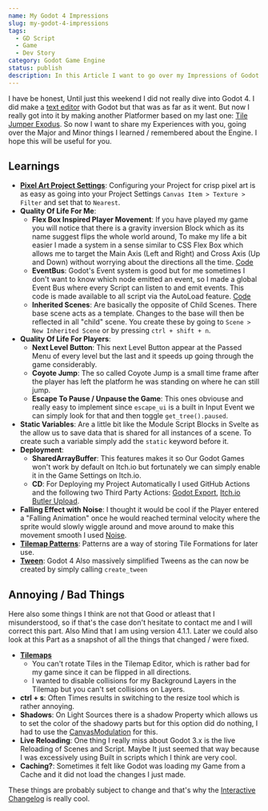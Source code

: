 ```yaml
---
name: My Godot 4 Impressions
slug: my-godot-4-impressions
tags:
  - GD Script
  - Game
  - Dev Story
category: Godot Game Engine
status: publish
description: In this Article I want to go over my Impressions of Godot 4
---
```


I have be honest, Until just this weekend I did not really dive into Godot 4. I did make a [text editor](https://maximmaeder.com/text-file-editor-with-godot-4/) with Godot  but that was as far as it went. But now I really got into it by making another Platformer based on my last one: [Tile Jumper Exodus](https://maximino.itch.io/tile-jumper-exodus). So now I want to share my Experiences with you, going over the Major and Minor things I learned / remembered about the Engine. I hope this will be useful for you.

## Learnings

- [**Pixel Art Project Settings**](https://ask.godotengine.org/122518/how-to-import-pixel-art-in-godot-4): Configuring your Project for crisp pixel art is as easy as going into your Project Settings  `Canvas Item > Texture > Filter` and set that to `Nearest`.
- **Quality Of Life For Me**:
	- **Flex Box Inspired Player Movement**: If you have played my game you will notice that there is a gravity inversion Block which as its name suggest flips the whole world around, To make my life a bit easier I made a system in a sense similar to CSS Flex Box which allows me to target the Main Axis (Left and Right) and Cross Axis (Up and Down) without worrying about the directions all the time. [Code](https://github.com/Maximinodotpy/Tile-Jumper-Exodus/blob/master/Scenes/Player/player.gd)
	- **EventBus**: Godot's Event system is good but for me sometimes I don't want to know which node emitted an event, so I made a global Event Bus where every Script can listen to and emit events. This code is made available to all script via the AutoLoad feature. [Code](https://github.com/Maximinodotpy/Tile-Jumper-Exodus/blob/master/Global%20Scripts/EventBus.gd)
	- **Inherited Scenes**: Are basically the opposite of Child Scenes. There base scene acts as a template. Changes to the base will then be reflected in all "child" scene. You create these by going to `Scene > New Inherited Scene` or by pressing `ctrl + shift + n`.
- **Quality Of Life For Players**: 
	- **Next Level Button**: This next Level Button appear at the Passed Menu of every level but the last and it speeds up going through the game considerably.
	- **Coyote Jump**: The so called Coyote Jump is a small time frame after the player has left the platform he was standing on where he can still jump.
	- **Escape To Pause / Unpause the Game**: This ones obviouse and really easy to implement since `escape_ui` is a built in Input Event we can simply look for that and then toggle `get_tree().paused`.
- **Static Variables**: Are a little bit like the Module Script Blocks in Svelte as the allow us to save data that is shared for all instances of a scene. To create such a variable simply add the `static` keyword before it.
- **Deployment**:
	- **SharedArrayBuffer**: This features makes it so Our Godot Games won't work by default on Itch.io but fortunately we can simply enable it in the Game Settings on Itch.io.
	- **CD**: For Deploying my Project Automatically I used GitHub Actions and the following two Third Party Actions: [Godot Export](https://github.com/firebelley/godot-export), [Itch.io Butler Upload](https://github.com/marketplace/actions/itch-io-butler-upload).
- **Falling Effect with Noise**: I thought it would be cool if the Player entered a "Falling Animation" once he would reached terminal velocity where the sprite would slowly wiggle around and move around to make this movement smooth I used [Noise](https://docs.godotengine.org/en/stable/classes/class_noise.html).
- **[Tilemap Patterns](https://docs.godotengine.org/en/stable/tutorials/2d/using_tilemaps.html#saving-and-loading-premade-tile-placements-using-patterns)**: Patterns are a way of storing Tile Formations for later use.
- **[Tween](https://docs.godotengine.org/en/stable/classes/class_tween.html)**: Godot 4 Also massively simplified Tweens as the can now be created by simply calling `create_tween`

## Annoying / Bad Things

Here also some things I think are not that Good or atleast that I misunderstood, so if that's the case don't hesitate to contact me and I will correct this part. Also Mind that I am using version 4.1.1. Later we could also look at this Part as a snapshot of all the things that changed / were fixed.

- **[Tilemaps](https://docs.godotengine.org/en/stable/classes/class_tilemap.html)**
	- You can't rotate Tiles in the Tilemap Editor, which is rather bad for my game since it can be flipped in all directions.
	- I wanted to disable collisions for my Background Layers in the Tilemap but you can't set collisions on Layers.
- **ctrl + s**: Often Times results in switching to the resize tool which is rather annoying.
- **Shadows**: On Light Sources there is a shadow Property which allows us to set the color of the shadowy parts but for this option did do nothing, I had to use the [CanvasModulation](https://docs.godotengine.org/en/stable/classes/class_canvasmodulate.html) for this.
- **Live Reloading**: One thing I really miss about Godot 3.x is the live Reloading of Scenes and Script. Maybe It just seemed that way because I was excessively using Built in scripts which I think are very cool.
- **Caching?**: Sometimes it felt like Godot was loading my Game from a Cache and it did not load the changes I just made.


These things are probably subject to change and that's why the [Interactive Changelog](https://godotengine.github.io/godot-interactive-changelog/) is really cool.
